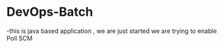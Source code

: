 # DevOps-Batch

-this is java based application , we are just started 
we are trying to enable Poll SCM

